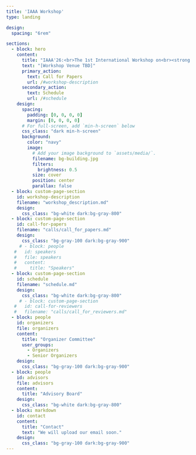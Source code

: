 ```yaml
---
title: 'IAAA Workshop'
type: landing

design:
  spacing: "6rem"

sections:
  - block: hero
    content:
      title: "IAAA'26:<br>The 1st International Workshop on<br><strong style=\"color: #fbbf24 !important; font-weight: bold;\">Information Access</strong> in the Era of AI Agents"
      text: "[Workshop Venue TBD]"
      primary_action:
        text: Call for Papers
        url: /#workshop-description
      secondary_action:
        text: Schedule
        url: /#schedule
    design:
      spacing:
        padding: [0, 0, 0, 0]
        margin: [0, 0, 0, 0]
      # For full-screen, add `min-h-screen` below
      css_class: "dark min-h-screen"
      background:
        color: "navy"
        image:
          # Add your image background to `assets/media/`.
          filename: bg-building.jpg
          filters:
            brightness: 0.5
          size: cover
          position: center
          parallax: false
  - block: custom-page-section
    id: workshop-description
    filename: "workshop_description.md"
    design:
      css_class: "bg-white dark:bg-gray-800"
  - block: custom-page-section
    id: call-for-papers
    filename: "calls/call_for_papers.md"  
    design:
      css_class: "bg-gray-100 dark:bg-gray-900"  
     # - block: people
   #   id: speakers
   #   file: speakers
   #   content:
   #     title: "Speakers"
  - block: custom-page-section
    id: schedule
    filename: "schedule.md"
    design:
      css_class: "bg-white dark:bg-gray-800"
     # - block: custom-page-section
   #   id: call-for-reviewers
   #   filename: "calls/call_for_reviewers.md"  
  - block: people
    id: organizers
    file: organizers
    content:
      title: "Organizer Committee"
      user_groups:
        - Organizers
        - Senior Organizers
    design:
      css_class: "bg-gray-100 dark:bg-gray-900"
  - block: people
    id: advisors
    file: advisors
    content:
      title: "Advisory Board"
    design:
      css_class: "bg-white dark:bg-gray-800"
  - block: markdown
    id: contact
    content:
      title: "Contact"
      text: "We will upload our email soon."
    design:
      css_class: "bg-gray-100 dark:bg-gray-900"
---
```


<style>
/* Make navbar logo larger */
.navbar-brand img,
.navbar .navbar-brand img,
.navbar-brand svg,
header img,
[data-bs-target*="navbar"] img {
  width: 108px !important;
  height: auto !important;
  max-height: 72px !important;
}

/* Hide Privacy and Terms of Service links */
footer a[href*="privacy"],
footer a[href*="terms"],
footer a[href="/privacy/"],
footer a[href="/terms/"] {
  display: none !important;
}
</style>
